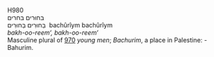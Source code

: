 <body>
  <p>H980<br>  בּחוּרים    בּחרים  <br> בַּחוּרִים  בַּחוּרִים  ‎  bachûrı̂ym  bachûrı̂ym  <br><i>bakh-oo-reem‘,</i> <i>bakh-oo-reem‘ </i><br>Masculine plural of <a href="h0970.htm">970</a>  <i>young</i> <i>men</i>; <i>Bachurim</i>, a place in Palestine: - Bahurim.<br></p>
 </body>